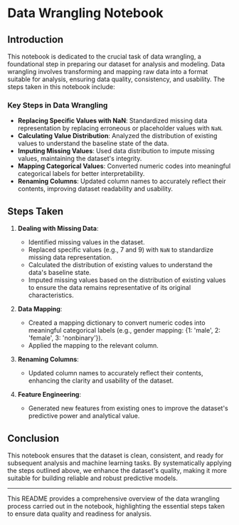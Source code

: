# Data Wrangling Notebook

## Introduction

This notebook is dedicated to the crucial task of data wrangling, a foundational step in preparing our dataset for analysis and modeling. Data wrangling involves transforming and mapping raw data into a format suitable for analysis, ensuring data quality, consistency, and usability. The steps taken in this notebook include:

### Key Steps in Data Wrangling

- **Replacing Specific Values with NaN**: Standardized missing data representation by replacing erroneous or placeholder values with `NaN`.
- **Calculating Value Distribution**: Analyzed the distribution of existing values to understand the baseline state of the data.
- **Imputing Missing Values**: Used data distribution to impute missing values, maintaining the dataset's integrity.
- **Mapping Categorical Values**: Converted numeric codes into meaningful categorical labels for better interpretability.
- **Renaming Columns**: Updated column names to accurately reflect their contents, improving dataset readability and usability.

## Steps Taken

1. **Dealing with Missing Data**:
    - Identified missing values in the dataset.
    - Replaced specific values (e.g., 7 and 9) with `NaN` to standardize missing data representation.
    - Calculated the distribution of existing values to understand the data's baseline state.
    - Imputed missing values based on the distribution of existing values to ensure the data remains representative of its original characteristics.

2. **Data Mapping**:
    - Created a mapping dictionary to convert numeric codes into meaningful categorical labels (e.g., gender mapping: {1: 'male', 2: 'female', 3: 'nonbinary'}).
    - Applied the mapping to the relevant column.

3. **Renaming Columns**:
    - Updated column names to accurately reflect their contents, enhancing the clarity and usability of the dataset.

4. **Feature Engineering**:
    - Generated new features from existing ones to improve the dataset's predictive power and analytical value.


## Conclusion

This notebook ensures that the dataset is clean, consistent, and ready for subsequent analysis and machine learning tasks. By systematically applying the steps outlined above, we enhance the dataset's quality, making it more suitable for building reliable and robust predictive models.

---

This README provides a comprehensive overview of the data wrangling process carried out in the notebook, highlighting the essential steps taken to ensure data quality and readiness for analysis.
``` &#8203;:citation[oaicite:0]{index=0}&#8203;

